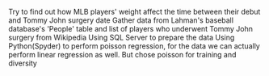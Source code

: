 Try to find out how MLB players' weight affect the time between their debut and Tommy John surgery date
Gather data from Lahman's baseball database's 'People' table and list of players who underwent Tommy John surgery from Wikipedia
Using SQL Server to prepare the data
Using Python(Spyder) to perform poisson regression, for the data we can actually perform linear regression as well. But chose poisson for training and diversity
